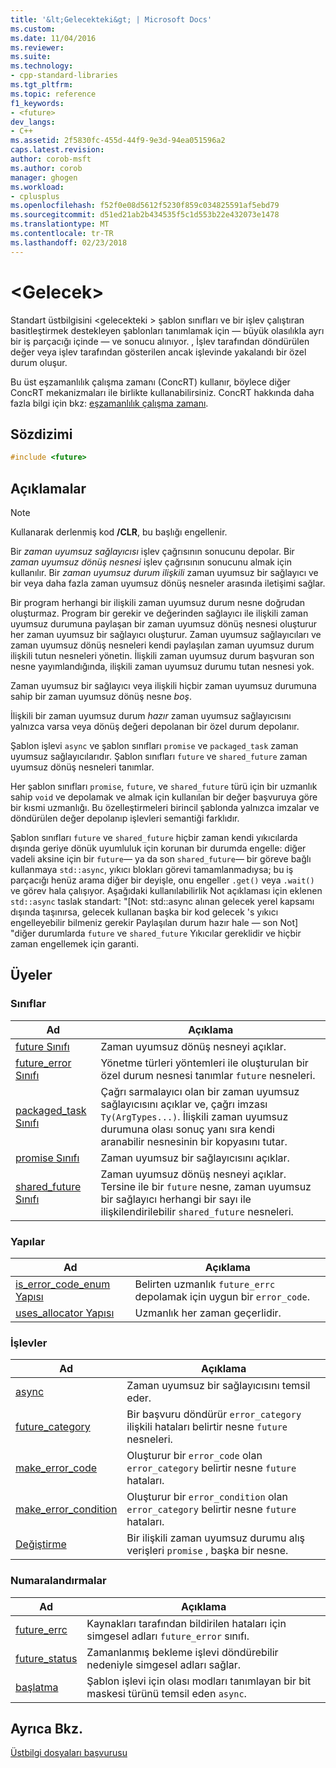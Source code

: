 ```yaml
---
title: '&lt;Gelecekteki&gt; | Microsoft Docs'
ms.custom: 
ms.date: 11/04/2016
ms.reviewer: 
ms.suite: 
ms.technology:
- cpp-standard-libraries
ms.tgt_pltfrm: 
ms.topic: reference
f1_keywords:
- <future>
dev_langs:
- C++
ms.assetid: 2f5830fc-455d-44f9-9e3d-94ea051596a2
caps.latest.revision: 
author: corob-msft
ms.author: corob
manager: ghogen
ms.workload:
- cplusplus
ms.openlocfilehash: f52f0e08d5612f5230f859c034825591af5ebd79
ms.sourcegitcommit: d51ed21ab2b434535f5c1d553b22e432073e1478
ms.translationtype: MT
ms.contentlocale: tr-TR
ms.lasthandoff: 02/23/2018
---
```

# <a name="ltfuturegt"></a>&lt;Gelecek&gt;
Standart üstbilgisini \<gelecekteki > şablon sınıfları ve bir işlev çalıştıran basitleştirmek destekleyen şablonları tanımlamak için — büyük olasılıkla ayrı bir iş parçacığı içinde — ve sonucu alınıyor. , İşlev tarafından döndürülen değer veya işlev tarafından gösterilen ancak işlevinde yakalandı bir özel durum oluşur.  
  
 Bu üst eşzamanlılık çalışma zamanı (ConcRT) kullanır, böylece diğer ConcRT mekanizmaları ile birlikte kullanabilirsiniz. ConcRT hakkında daha fazla bilgi için bkz: [eşzamanlılık çalışma zamanı](../parallel/concrt/concurrency-runtime.md).  
  
## <a name="syntax"></a>Sözdizimi  
  
```cpp  
#include <future>  
```  
  
## <a name="remarks"></a>Açıklamalar  
  
> [!NOTE]
>  Kullanarak derlenmiş kod **/CLR**, bu başlığı engellenir.  
  
 Bir *zaman uyumsuz sağlayıcısı* işlev çağrısının sonucunu depolar. Bir *zaman uyumsuz dönüş nesnesi* işlev çağrısının sonucunu almak için kullanılır. Bir *zaman uyumsuz durum ilişkili* zaman uyumsuz bir sağlayıcı ve bir veya daha fazla zaman uyumsuz dönüş nesneler arasında iletişimi sağlar.  
  
 Bir program herhangi bir ilişkili zaman uyumsuz durum nesne doğrudan oluşturmaz. Program bir gerekir ve değerinden sağlayıcı ile ilişkili zaman uyumsuz durumuna paylaşan bir zaman uyumsuz dönüş nesnesi oluşturur her zaman uyumsuz bir sağlayıcı oluşturur. Zaman uyumsuz sağlayıcıları ve zaman uyumsuz dönüş nesneleri kendi paylaşılan zaman uyumsuz durum ilişkili tutun nesneleri yönetin. İlişkili zaman uyumsuz durum başvuran son nesne yayımlandığında, ilişkili zaman uyumsuz durumu tutan nesnesi yok.  
  
 Zaman uyumsuz bir sağlayıcı veya ilişkili hiçbir zaman uyumsuz durumuna sahip bir zaman uyumsuz dönüş nesne *boş*.  
  
 İlişkili bir zaman uyumsuz durum *hazır* zaman uyumsuz sağlayıcısını yalnızca varsa veya dönüş değeri depolanan bir özel durum depolanır.  
  
 Şablon işlevi `async` ve şablon sınıfları `promise` ve `packaged_task` zaman uyumsuz sağlayıcılarıdır. Şablon sınıfları `future` ve `shared_future` zaman uyumsuz dönüş nesneleri tanımlar.  
  
 Her şablon sınıfları `promise`, `future`, ve `shared_future` türü için bir uzmanlık sahip `void` ve depolamak ve almak için kullanılan bir değer başvuruya göre bir kısmi uzmanlığı. Bu özelleştirmeleri birincil şablonda yalnızca imzalar ve döndürülen değer depolanıp işlevleri semantiği farklıdır.  
  
 Şablon sınıfları `future` ve `shared_future` hiçbir zaman kendi yıkıcılarda dışında geriye dönük uyumluluk için korunan bir durumda engelle: diğer vadeli aksine için bir `future`— ya da son `shared_future`— bir göreve bağlı kullanmaya `std::async`, yıkıcı blokları görevi tamamlanmadıysa; bu iş parçacığı henüz arama diğer bir deyişle, onu engeller `.get()` veya `.wait()` ve görev hala çalışıyor. Aşağıdaki kullanılabilirlik Not açıklaması için eklenen `std::async` taslak standart: "[Not: std::async alınan gelecek yerel kapsamı dışında taşınırsa, gelecek kullanan başka bir kod gelecek 's yıkıcı engelleyebilir bilmeniz gerekir Paylaşılan durum hazır hale — son Not] "diğer durumlarda `future` ve `shared_future` Yıkıcılar gereklidir ve hiçbir zaman engellemek için garanti.  
  
## <a name="members"></a>Üyeler  
  
### <a name="classes"></a>Sınıflar  
  
|Ad|Açıklama|  
|----------|-----------------|  
|[future Sınıfı](../standard-library/future-class.md)|Zaman uyumsuz dönüş nesneyi açıklar.|  
|[future_error Sınıfı](../standard-library/future-error-class.md)|Yönetme türleri yöntemleri ile oluşturulan bir özel durum nesnesi tanımlar `future` nesneleri.|  
|[packaged_task Sınıfı](../standard-library/packaged-task-class.md)|Çağrı sarmalayıcı olan bir zaman uyumsuz sağlayıcısını açıklar ve, çağrı imzası `Ty(ArgTypes...)`. İlişkili zaman uyumsuz durumuna olası sonuç yanı sıra kendi aranabilir nesnesinin bir kopyasını tutar.|  
|[promise Sınıfı](../standard-library/promise-class.md)|Zaman uyumsuz bir sağlayıcısını açıklar.|  
|[shared_future Sınıfı](../standard-library/shared-future-class.md)|Zaman uyumsuz dönüş nesneyi açıklar. Tersine ile bir `future` nesne, zaman uyumsuz bir sağlayıcı herhangi bir sayı ile ilişkilendirilebilir `shared_future` nesneleri.|  
  
### <a name="structures"></a>Yapılar  
  
|Ad|Açıklama|  
|----------|-----------------|  
|[is_error_code_enum Yapısı](../standard-library/is-error-code-enum-structure.md)|Belirten uzmanlık `future_errc` depolamak için uygun bir `error_code`.|  
|[uses_allocator Yapısı](../standard-library/uses-allocator-structure.md)|Uzmanlık her zaman geçerlidir.|  
  
### <a name="functions"></a>İşlevler  
  
|Ad|Açıklama|  
|----------|-----------------|  
|[async](../standard-library/future-functions.md#async)|Zaman uyumsuz bir sağlayıcısını temsil eder.|  
|[future_category](../standard-library/future-functions.md#future_category)|Bir başvuru döndürür `error_category` ilişkili hataları belirtir nesne `future` nesneleri.|  
|[make_error_code](../standard-library/future-functions.md#make_error_code)|Oluşturur bir `error_code` olan `error_category` belirtir nesne `future` hataları.|  
|[make_error_condition](../standard-library/future-functions.md#make_error_condition)|Oluşturur bir `error_condition` olan `error_category` belirtir nesne `future` hataları.|  
|[Değiştirme](../standard-library/future-functions.md#swap)|Bir ilişkili zaman uyumsuz durumu alış verişleri `promise` , başka bir nesne.|  
  
### <a name="enumerations"></a>Numaralandırmalar  
  
|Ad|Açıklama|  
|----------|-----------------|  
|[future_errc](../standard-library/future-enums.md#future_errc)|Kaynakları tarafından bildirilen hataları için simgesel adları `future_error` sınıfı.|  
|[future_status](../standard-library/future-enums.md#future_status)|Zamanlanmış bekleme işlevi döndürebilir nedeniyle simgesel adları sağlar.|  
|[başlatma](../standard-library/future-enums.md#launch)|Şablon işlevi için olası modları tanımlayan bir bit maskesi türünü temsil eden `async`.|  
  
## <a name="see-also"></a>Ayrıca Bkz.  
 [Üstbilgi dosyaları başvurusu](../standard-library/cpp-standard-library-header-files.md)



